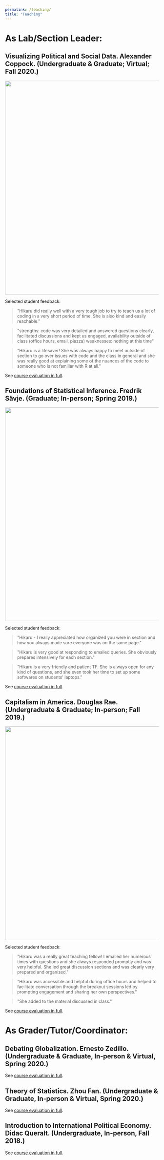 ```yaml
---
permalink: /teaching/
title: "Teaching"
---
```



As Lab/Section Leader:
======


## Visualizing Political and Social Data. Alexander Coppock. (Undergraduate & Graduate; Virtual; Fall 2020.)

<img src="http://hikaruyamagishi.github.io/files/teaching_eval/yamagishi_eval_plsc349.png" width="700" /> 

Selected student feedback:
> "Hikaru did really well with a very tough job to try to teach us a lot of coding in a very short period of time. She is also kind and easily reachable."

> "strengths: code was very detailed and answered questions clearly, facilitated discussions and kept us engaged, availability outside of class (office hours, email, piazza) weaknesses: nothing at this time"

> "Hikaru is a lifesaver! She was always happy to meet outside of section to go over issues with code and the class in general and she was really good at explaining some of the nuances of the code to someone who is not familiar with R at all."

See [course evaluation in full](/teaching/202009-teaching).



## Foundations of Statistical Inference. Fredrik Sävje. (Graduate; In-person; Spring 2019.)

<img src="http://hikaruyamagishi.github.io/files/teaching_eval/yamagishi_eval_plsc503.png" width="700" /> 

Selected student feedback:
> "Hikaru - I really appreciated how organized you were in section and how you always made sure everyone was on the same page."

> "Hikaru is very good at responding to emailed queries. She obviously prepares intensively for each section."

> "Hikaru is a very friendly and patient TF. She is always open for any kind of questions, and she even took her time to set up some softwares on students' laptops."

See [course evaluation in full](/teaching/201901-teaching).



## Capitalism in America. Douglas Rae. (Undergraduate & Graduate; In-person; Fall 2019.)

<img src="http://hikaruyamagishi.github.io/files/teaching_eval/yamagishi_eval_plsc270.png" width="700" /> 

Selected student feedback:
> "Hikaru was a really great teaching fellow! I emailed her numerous times with questions and she always responded promptly and was very helpful. She led great discussion sections and was clearly very prepared and organized."

> "Hikaru was accessible and helpful during office hours and helped to facilitate conversation through the breakout sessions led by prompting engagement and sharing her own perspectives."

> "She added to the material discussed in class."

See [course evaluation in full](/teaching/201909-teaching).


As Grader/Tutor/Coordinator:
======

## Debating Globalization. Ernesto Zedillo. (Undergraduate & Graduate, In-person & Virtual, Spring 2020.)

See [course evaluation in full](/teaching/202001-teaching1).

## Theory of Statistics. Zhou Fan. (Undergraduate & Graduate, In-person & Virtual, Spring 2020.)

See [course evaluation in full](/teaching/202001-teaching2).

## Introduction to International Political Economy. Didac Queralt. (Undergraduate, In-person, Fall 2018.)

See [course evaluation in full](/teaching/201809-teaching).
